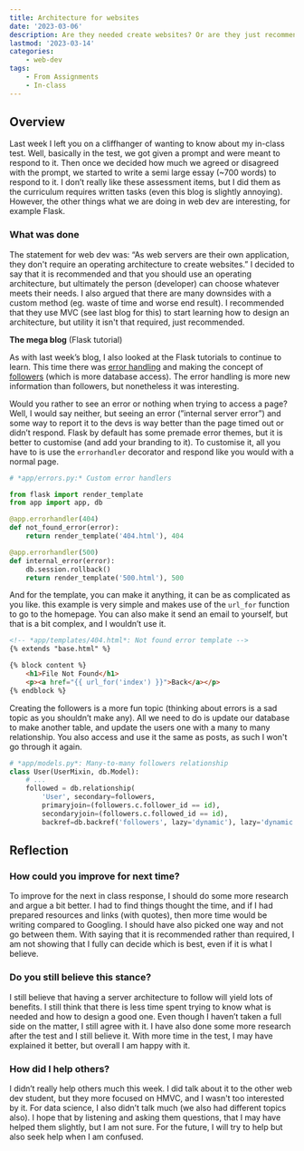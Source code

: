 ```yaml
---
title: Architecture for websites
date: '2023-03-06'
description: Are they needed create websites? Or are they just recommended?
lastmod: '2023-03-14'
categories:
    - web-dev
tags:
    - From Assignments
    - In-class
---
```


## Overview

Last week I left you on a cliffhanger of wanting to know about my in-class test. Well, basically in the test, we got given a prompt and were meant to respond to it. Then once we decided how much we agreed or disagreed with the prompt, we started to write a semi large essay (~700 words) to respond to it. I don’t really like these assessment items, but I did them as the curriculum requires written tasks (even this blog is slightly annoying). However, the other things what we are doing in web dev are interesting, for example Flask.

### What was done

The statement for web dev was: “As web servers are their own application, they don't require an operating architecture to create websites.” I decided to say that it is recommended and that you should use an operating architecture, but ultimately the person (developer) can choose whatever meets their needs. I also argued that there are many downsides with a custom method (eg. waste of time and worse end result). I recommended that they use MVC (see last blog for this) to start learning how to design an architecture, but utility it isn't that required, just recommended.

**The mega blog** (Flask tutorial)

As with last week’s blog, I also looked at the Flask tutorials to continue to learn. This time there was [error handling](https://blog.miguelgrinberg.com/post/the-flask-mega-tutorial-part-vii-error-handling) and making the concept of [followers](https://blog.miguelgrinberg.com/post/the-flask-mega-tutorial-part-viii-followers) (which is more database access). The error handling is more new information than followers, but nonetheless it was interesting.

Would you rather to see an error or nothing when trying to access a page? Well, I would say neither, but seeing an error (”internal server error”) and some way to report it to the devs is way better than the page timed out or didn’t respond. Flask by default has some premade error themes, but it is better to customise (and add your branding to it). To customise it, all you have to is use the `errorhandler` decorator and respond like you would with a normal page.

```python
# *app/errors.py:* Custom error handlers

from flask import render_template
from app import app, db

@app.errorhandler(404)
def not_found_error(error):
    return render_template('404.html'), 404

@app.errorhandler(500)
def internal_error(error):
    db.session.rollback()
    return render_template('500.html'), 500 
```

And for the template, you can make it anything, it can be as complicated as you like. this example is very simple and makes use of the `url_for` function to go to the homepage. You can also make it send an email to yourself, but that is a bit complex, and I wouldn’t use it.

```html
<!-- *app/templates/404.html*: Not found error template -->
{% extends "base.html" %}

{% block content %}
    <h1>File Not Found</h1>
    <p><a href="{{ url_for('index') }}">Back</a></p>
{% endblock %}
```

Creating the followers is a more fun topic (thinking about errors is a sad topic as you shouldn’t make any). All we need to do is update our database to make another table, and update the users one with a many to many relationship. You also access and use it the same as posts, as such I won't go through it again.

```python
# *app/models.py*: Many-to-many followers relationship
class User(UserMixin, db.Model):
    # ...
    followed = db.relationship(
        'User', secondary=followers,
        primaryjoin=(followers.c.follower_id == id),
        secondaryjoin=(followers.c.followed_id == id),
        backref=db.backref('followers', lazy='dynamic'), lazy='dynamic')
```

## Reflection

### How could you improve for next time?

To improve for the next in class response, I should do some more research and argue a bit better. I had to find things thought the time, and if I had prepared resources and links (with quotes), then more time would be writing compared to Googling. I should have also picked one way and not go between them. With saying that it is recommended rather than required, I am not showing that I fully can decide which is best, even if it is what I believe.

### Do you still believe this stance?

I still believe that having a server architecture to follow will yield lots of benefits. I still think that there is less time spent trying to know what is needed and how to design a good one. Even though I haven’t taken a full side on the matter, I still agree with it. I have also done some more research after the test and I still believe it. With more time in the test, I may have explained it better, but overall I am happy with it.

### How did I help others?

I didn’t really help others much this week. I did talk about it to the other web dev student, but they more focused on HMVC, and I wasn't too interested by it. For data science, I also didn’t talk much (we also had different topics also). I hope that by listening and asking them questions, that I may have helped them slightly, but I am not sure. For the future, I will try to help but also seek help when I am confused.
